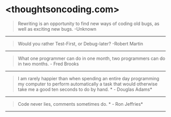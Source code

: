 
# <thoughtsoncoding.com>


> Rewriting is an opportunity to find new ways of coding old bugs, as well as exciting new bugs. -Unknown

---

> Would you rather Test-First, or Debug-later? -Robert Martin

---

> What one programmer can do in one month, two programmers can do in two months. - Fred Brooks

---

> I am rarely happier than when spending an entire day programming my computer to perform automatically a task that would otherwise take me a good ten seconds to do by hand. * - Douglas Adams*

---

> Code never lies, comments sometimes do. * - Ron Jeffries*

---


